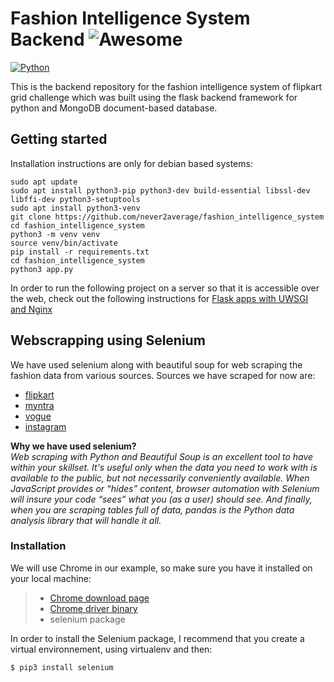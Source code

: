 # Fashion Intelligence System Backend ![Awesome](https://cdn.rawgit.com/sindresorhus/awesome/d7305f38d29fed78fa85652e3a63e154dd8e8829/media/badge.svg)

[![Python](https://img.shields.io/badge/python-2.7%2C%203.5%2C%203.6--dev-blue.svg)]()

This is the backend repository for the fashion intelligence system of flipkart grid challenge which was built using the flask backend framework for python and MongoDB document-based database. 


## Getting started

Installation instructions are only for debian based systems:

```shell
sudo apt update
sudo apt install python3-pip python3-dev build-essential libssl-dev libffi-dev python3-setuptools
sudo apt install python3-venv
git clone https://github.com/never2average/fashion_intelligence_system
cd fashion_intelligence_system
python3 -m venv venv
source venv/bin/activate
pip install -r requirements.txt
cd fashion_intelligence_system
python3 app.py
```

In order to run the following project on a server so that it is accessible over the web, check out the following instructions for [Flask apps with UWSGI and Nginx](https://www.digitalocean.com/community/tutorials/how-to-serve-flask-applications-with-uswgi-and-nginx-on-ubuntu-18-04)


## Webscrapping using Selenium

We have used selenium along with beautiful soup for web scraping the fashion data from various sources.
Sources we have scraped for now are:    
* [flipkart](flipkart.com)   
* [myntra](myntra.com)    
* [vogue](vogue.com)   
* [instagram](instagram.com)   

**Why we have used selenium?**    
*Web scraping with Python and Beautiful Soup is an excellent tool to have within your skillset. It's useful only when the data you need to work with is available to the public, but not necessarily conveniently available. When JavaScript provides or “hides” content, browser automation with Selenium will insure your code “sees” what you (as a user) should see. And finally, when you are scraping tables full of data, pandas is the Python data analysis library that will handle it all.*

### Installation

We will use Chrome in our example, so make sure you have it installed on your local machine:

> * [Chrome download page](https://www.google.com/chrome/)    
> * [Chrome driver binary](https://sites.google.com/a/chromium.org/chromedriver/downloads)    
> * selenium package    

In order to install the Selenium package, I recommend that you create a virtual environnement, using virtualenv and then:

```sh
$ pip3 install selenium
```


